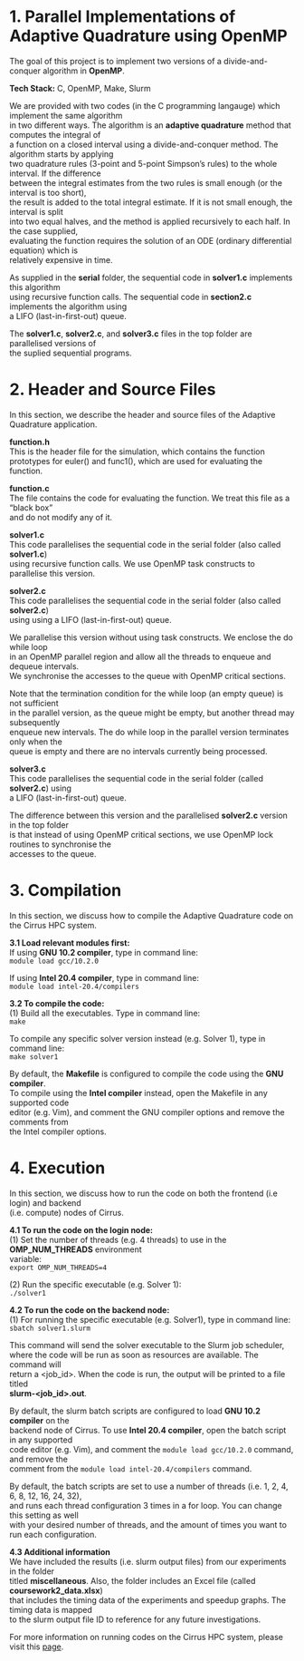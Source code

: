 # 1. Parallel Implementations of Adaptive Quadrature using OpenMP  
The goal of this project is to implement two versions of a divide-and-conquer algorithm in **OpenMP**.  

**Tech Stack:** C, OpenMP, Make, Slurm  

We are provided with two codes (in the C programming langauge) which implement the same algorithm  
in two different ways. The algorithm is an **adaptive quadrature** method that computes the integral of  
a function on a closed interval using a divide-and-conquer method. The algorithm starts by applying  
two quadrature rules (3-point and 5-point  Simpson’s rules) to the whole interval. If the difference  
between the integral estimates from the two rules is small enough (or the interval is too short),  
the result is added to the total integral estimate. If it is not small enough, the interval is split  
into two equal halves, and the method is applied recursively to each half. In the case supplied,  
evaluating the function requires the solution of an ODE (ordinary differential equation) which is  
relatively expensive in time.  

As supplied in the **serial** folder, the sequential code in **solver1.c** implements this algorithm  
using recursive function calls. The sequential code in **section2.c** implements the algorithm using  
a LIFO (last-in-first-out) queue.    

The **solver1.c**, **solver2.c**, and **solver3.c** files in the top folder are parallelised versions of  
the suplied sequential programs.  


# 2. Header and Source Files  
In this section, we describe the header and source files of the Adaptive Quadrature application.  

**function.h**  
This is the header file for the simulation, which contains the function  
prototypes for euler() and func1(), which are used for evaluating the  
function.    

**function.c**  
The file contains the code for evaluating the function. We treat this file as a “black box”  
and do not modify any of it.  

**solver1.c**  
This code parallelises the sequential code in the serial folder (also called **solver1.c**)  
using recursive function calls. We use OpenMP task constructs to parallelise this version.  

**solver2.c**  
This code parallelises the sequential code in the serial folder (also called **solver2.c**)  
using using a LIFO (last-in-first-out) queue.  

We parallelise this version without using task constructs. We enclose the do while loop  
in an OpenMP parallel region and allow all the threads to enqueue and dequeue intervals.  
We synchronise the accesses to the queue with OpenMP critical sections.  

Note that the termination condition for the while loop (an empty queue) is not sufficient  
in the parallel version, as the queue might be empty, but another thread may subsequently  
enqueue new intervals. The do while loop in the parallel version terminates only when the  
queue is empty and there are no intervals currently being processed.  

**solver3.c**  
This code parallelises the sequential code in the serial folder (called **solver2.c**) using  
a LIFO (last-in-first-out) queue.  

The difference between this version and the parallelised **solver2.c** version in the top folder  
is that instead of using OpenMP critical sections, we use OpenMP lock routines to synchronise the  
accesses to the queue.  


# 3. Compilation  
In this section, we discuss how to compile the Adaptive Quadrature code on the Cirrus HPC system.   

**3.1 Load relevant modules first:**  
If using **GNU 10.2 compiler**, type in command line:  
```module load gcc/10.2.0```  

If using **Intel 20.4 compiler**, type in command line:  
```module load intel-20.4/compilers```  

**3.2 To compile the code:**   
(1) Build all the executables. Type in command line:  
```make```  

To compile any specific solver version instead (e.g. Solver 1), type in command line:  
```make solver1```  

By default, the **Makefile** is configured to compile the code using the **GNU compiler**.  
To compile using the **Intel compiler** instead, open the Makefile in any supported code  
editor (e.g. Vim), and comment the GNU compiler options and remove the comments from  
the Intel compiler options.  


# 4. Execution  
In this section, we discuss how to run the code on both the frontend (i.e login) and backend  
(i.e. compute) nodes of Cirrus.   

**4.1 To run the code on the login node:**    
(1) Set the number of threads (e.g. 4 threads) to use in the **OMP_NUM_THREADS** environment   
variable:  
```export OMP_NUM_THREADS=4```  

(2) Run the specific executable (e.g. Solver 1):  
```./solver1```  

**4.2 To run the code on the backend node:**  
(1) For running the specific executable (e.g. Solver1), type in command line:  
```sbatch solver1.slurm```  

This command will send the solver executable to the Slurm job scheduler,  
where the code will be run as soon as resources are available. The command will  
return a <job_id>. When the code is run, the output will be printed to a file titled  
**slurm-<job_id>.out**.  

By default, the slurm batch scripts are configured to load **GNU 10.2 compiler** on the  
backend node of Cirrus. To use **Intel 20.4 compiler**, open the batch script in any supported  
code editor (e.g. Vim), and comment the ```module load gcc/10.2.0``` command, and remove the    
comment from the ```module load intel-20.4/compilers``` command.  

By default, the batch scripts are set to use a number of threads (i.e. 1, 2, 4, 6, 8, 12, 16, 24, 32),  
and runs each thread configuration 3 times in a for loop. You can change this setting as well   
with your desired number of threads, and the amount of times you want to run each configuration.   

**4.3 Additional information**  
We have included the results (i.e. slurm output files) from our experiments in the folder  
titled **miscellaneous**. Also, the folder includes an Excel file (called **coursework2_data.xlsx**)   
that includes the timing data of the experiments and speedup graphs. The timing data is mapped  
to the slurm output file ID to reference for any future investigations.  

For more information on running codes on the Cirrus HPC system, please visit this [page](https://cirrus.readthedocs.io/en/main/user-guide/batch.html).  
